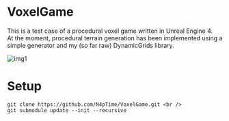 # VoxelGame

This is a test case of a procedural voxel game written in Unreal Engine 4. <br />
At the moment, procedural terrain generation has been implemented using a simple generator and my (so far raw) DynamicGrids library.

![img1](https://user-images.githubusercontent.com/42304979/200196247-39f69702-ed58-4e01-9f69-8eee17667036.png)

# Setup

```
git clone https://github.com/N4pTime/VoxelGame.git <br />
git submodule update --init --recursive
```
